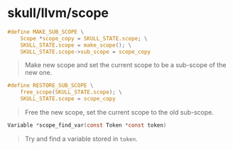 # skull/llvm/scope

```c
#define MAKE_SUB_SCOPE \
	Scope *scope_copy = SKULL_STATE.scope; \
	SKULL_STATE.scope = make_scope(); \
	SKULL_STATE.scope->sub_scope = scope_copy
```

> Make new scope and set the current scope to be a sub-scope of the new one.

```c
#define RESTORE_SUB_SCOPE \
	free_scope(SKULL_STATE.scope); \
	SKULL_STATE.scope = scope_copy
```

> Free the new scope, set the current scope to the old sub-scope.

```c
Variable *scope_find_var(const Token *const token)
```

> Try and find a variable stored in `token`.

